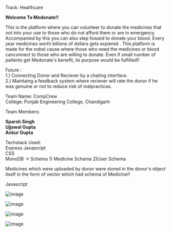 Track: Healthcare  

**Welcome To Medonate!!**  
 
This is the platform where you can volunteer to donate the medicines that not into your use to those who do not afford them or are in emergency. Accompanied by this you can also step foward to donate your blood.
Every year medicines worth billions of dollars gets expiered  . This platform is made for the nobel cause where those who need the medicines or blood canconnect to those who are willing to donate. Even if small number of paitents get Medonate's benefit, its purpose would be fulfilled!!  

Future :  
1.) Connecting Donor and Reciever by a chating interface.  
2.) Maintaing a feedback system where reciever will rate the donor if he was genuine or not to reduce risk of malpractices.  



Team Name: CompCrew  
College: Punjab Engineering College, Chandigarh  

Team Members:

**Sparsh Singh  
Ujjawal Gupta  
Ankur Gupta**


Techstack Used:  
Express Javascript  
CSS  
MonoDB ->   Schema 1) Medicine Schema   2)User Schema    

Medicines which were uploaded by donor were stored in the donor's object itself in the form of vector which had schema of Medicine!!  


Javascript  



![image](https://user-images.githubusercontent.com/96478912/189491368-35625e5d-ac3e-4e58-8ae0-f8874f2dc60b.png)

![image](https://user-images.githubusercontent.com/96478912/189491389-59415703-b89e-4fde-b7b1-e0998d393f2c.png)


![image](https://user-images.githubusercontent.com/96478912/189491428-100a49c4-f77c-4e24-b1ca-e17a28acdf28.png)

![image](https://user-images.githubusercontent.com/96478912/189491472-42c2b557-4e4e-4185-bd0a-ed159878b229.png)





